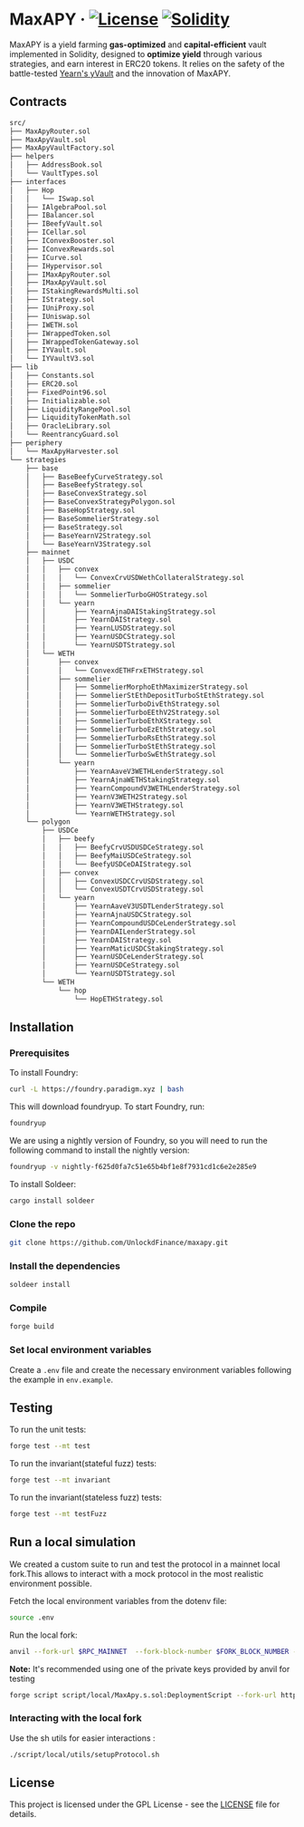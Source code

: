 # MaxAPY · [![License](https://img.shields.io/badge/license-GPL-blue.svg)](LICENSE) [![Solidity](https://img.shields.io/badge/Solidity-%5E0.8.19-orange)](https://docs.soliditylang.org/en/latest/)

MaxAPY is a yield farming **gas-optimized** and **capital-efficient** vault implemented in Solidity, designed to **optimize yield** through various strategies, and earn interest in ERC20 tokens. It relies on the safety of the battle-tested [Yearn&#39;s yVault](https://github.com/yearn/yearn-vaults/blob/efb47d8a84fcb13ceebd3ceb11b126b323bcc05d/contracts/Vault.vy) and the innovation of MaxAPY.

## Contracts

```ml
src/
├── MaxApyRouter.sol
├── MaxApyVault.sol
├── MaxApyVaultFactory.sol
├── helpers
│   ├── AddressBook.sol
│   └── VaultTypes.sol
├── interfaces
│   ├── Hop
│   │   └── ISwap.sol
│   ├── IAlgebraPool.sol
│   ├── IBalancer.sol
│   ├── IBeefyVault.sol
│   ├── ICellar.sol
│   ├── IConvexBooster.sol
│   ├── IConvexRewards.sol
│   ├── ICurve.sol
│   ├── IHypervisor.sol
│   ├── IMaxApyRouter.sol
│   ├── IMaxApyVault.sol
│   ├── IStakingRewardsMulti.sol
│   ├── IStrategy.sol
│   ├── IUniProxy.sol
│   ├── IUniswap.sol
│   ├── IWETH.sol
│   ├── IWrappedToken.sol
│   ├── IWrappedTokenGateway.sol
│   ├── IYVault.sol
│   └── IYVaultV3.sol
├── lib
│   ├── Constants.sol
│   ├── ERC20.sol
│   ├── FixedPoint96.sol
│   ├── Initializable.sol
│   ├── LiquidityRangePool.sol
│   ├── LiquidityTokenMath.sol
│   ├── OracleLibrary.sol
│   └── ReentrancyGuard.sol
├── periphery
│   └── MaxApyHarvester.sol
└── strategies
    ├── base
    │   ├── BaseBeefyCurveStrategy.sol
    │   ├── BaseBeefyStrategy.sol
    │   ├── BaseConvexStrategy.sol
    │   ├── BaseConvexStrategyPolygon.sol
    │   ├── BaseHopStrategy.sol
    │   ├── BaseSommelierStrategy.sol
    │   ├── BaseStrategy.sol
    │   ├── BaseYearnV2Strategy.sol
    │   └── BaseYearnV3Strategy.sol
    ├── mainnet
    │   ├── USDC
    │   │   ├── convex
    │   │   │   └── ConvexCrvUSDWethCollateralStrategy.sol
    │   │   ├── sommelier
    │   │   │   └── SommelierTurboGHOStrategy.sol
    │   │   └── yearn
    │   │       ├── YearnAjnaDAIStakingStrategy.sol
    │   │       ├── YearnDAIStrategy.sol
    │   │       ├── YearnLUSDStrategy.sol
    │   │       ├── YearnUSDCStrategy.sol
    │   │       └── YearnUSDTStrategy.sol
    │   └── WETH
    │       ├── convex
    │       │   └── ConvexdETHFrxETHStrategy.sol
    │       ├── sommelier
    │       │   ├── SommelierMorphoEthMaximizerStrategy.sol
    │       │   ├── SommelierStEthDepositTurboStEthStrategy.sol
    │       │   ├── SommelierTurboDivEthStrategy.sol
    │       │   ├── SommelierTurboEEthV2Strategy.sol
    │       │   ├── SommelierTurboEthXStrategy.sol
    │       │   ├── SommelierTurboEzEthStrategy.sol
    │       │   ├── SommelierTurboRsEthStrategy.sol
    │       │   ├── SommelierTurboStEthStrategy.sol
    │       │   └── SommelierTurboSwEthStrategy.sol
    │       └── yearn
    │           ├── YearnAaveV3WETHLenderStrategy.sol
    │           ├── YearnAjnaWETHStakingStrategy.sol
    │           ├── YearnCompoundV3WETHLenderStrategy.sol
    │           ├── YearnV3WETH2Strategy.sol
    │           ├── YearnV3WETHStrategy.sol
    │           └── YearnWETHStrategy.sol
    └── polygon
        ├── USDCe
        │   ├── beefy
        │   │   ├── BeefyCrvUSDUSDCeStrategy.sol
        │   │   ├── BeefyMaiUSDCeStrategy.sol
        │   │   └── BeefyUSDCeDAIStrategy.sol
        │   ├── convex
        │   │   ├── ConvexUSDCCrvUSDStrategy.sol
        │   │   └── ConvexUSDTCrvUSDStrategy.sol
        │   └── yearn
        │       ├── YearnAaveV3USDTLenderStrategy.sol
        │       ├── YearnAjnaUSDCStrategy.sol
        │       ├── YearnCompoundUSDCeLenderStrategy.sol
        │       ├── YearnDAILenderStrategy.sol
        │       ├── YearnDAIStrategy.sol
        │       ├── YearnMaticUSDCStakingStrategy.sol
        │       ├── YearnUSDCeLenderStrategy.sol
        │       ├── YearnUSDCeStrategy.sol
        │       └── YearnUSDTStrategy.sol
        └── WETH
            └── hop
                └── HopETHStrategy.sol

```

## Installation

### Prerequisites

To install Foundry:

```sh
curl -L https://foundry.paradigm.xyz | bash
```

This will download foundryup. To start Foundry, run:

```sh
foundryup
```

We are using a nightly version of Foundry, so you will need to run the following command to install the nightly version:

```sh
foundryup -v nightly-f625d0fa7c51e65b4bf1e8f7931cd1c6e2e285e9
```

To install Soldeer:

```sh
cargo install soldeer
```

### Clone the repo

```sh
git clone https://github.com/UnlockdFinance/maxapy.git
```

### Install the dependencies

```sh
soldeer install
```

### Compile

```sh
forge build
```

### Set local environment variables

Create a `.env` file and create the necessary environment variables following the example in `env.example`.

## Testing

To run the unit tests:

```sh
forge test --mt test
```

To run the invariant(stateful fuzz) tests:

```sh
forge test --mt invariant
```

To run the invariant(stateless fuzz) tests:

```sh
forge test --mt testFuzz
```

## Run a local simulation

We created a custom suite to run and test the protocol in a mainnet local fork.This allows to interact with a mock protocol in the most realistic environment possible.

Fetch the local environment variables from the dotenv file:

```sh
source .env
```

Run the local fork:

```sh
anvil --fork-url $RPC_MAINNET  --fork-block-number $FORK_BLOCK_NUMBER --accounts 10
```

**Note:** It's recommended using one of the private keys provided by anvil for testing

```sh
forge script script/local/MaxApy.s.sol:DeploymentScript --fork-url http://localhost:8545 --etherscan-api-key $ETHERSCAN_API_KEY --broadcast -vvv --legacy
```

### Interacting with the local fork

Use the sh utils for easier interactions :

```sh
./script/local/utils/setupProtocol.sh
```

## License

This project is licensed under the GPL License - see the [LICENSE](LICENSE) file for details.
